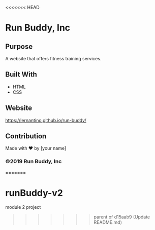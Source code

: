 <<<<<<< HEAD
# Run Buddy, Inc

## Purpose
A website that offers fitness training services. 

## Built With
* HTML
* CSS

## Website
https://lernantino.github.io/run-buddy/

## Contribution
Made with ❤️ by [your name]

### ©️2019 Run Buddy, Inc 
=======
# runBuddy-v2
 module 2 project
>>>>>>> parent of d15aab9 (Update README.md)

